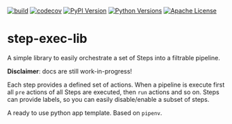 [![build](https://github.com/giantswarm/steps-exec-lib/workflows/build/badge.svg)](https://github.com/giantswarm/steps-exec-lib/workflows/build/badge.svg)
[![codecov](https://codecov.io/gh/giantswarm/steps-exec-lib/branch/master/graph/badge.svg)](https://codecov.io/gh/giantswarm/steps-exec-lib)
[![PyPI Version](https://img.shields.io/pypi/v/steps-exec-lib.svg)](https://pypi.org/project/steps-exec-lib/)
[![Python Versions](https://img.shields.io/pypi/pyversions/steps-exec-lib.svg)](https://pypi.org/project/steps-exec-lib/)
[![Apache License](https://img.shields.io/badge/license-apache-blue.svg)](https://pypi.org/project/steps-exec-lib/)

# step-exec-lib

A simple library to easily orchestrate a set of Steps into a filtrable pipeline.

**Disclaimer**: docs are still work-in-progress!

Each step provides a defined set of actions. When a pipeline is execute first all `pre` actions
of all Steps are executed, then `run` actions and so on. Steps can provide labels, so
you can easily disable/enable a subset of steps.

A ready to use python app template. Based on `pipenv`.
